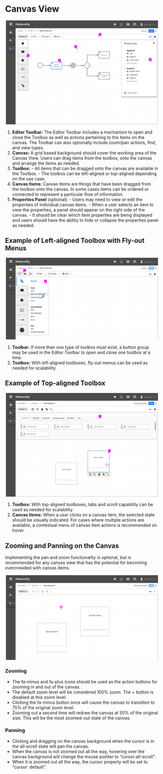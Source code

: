 # Canvas View

![Canvas Layout](img/Canvas-03.png)
  1. **Editor Toolbar:**  The Editor Toolbar includes a mechanism to open and close the Toolbox as well as actions pertaining to the items on the canvas. The Toolbar can also optionally include zoom/pan actions, find, and view types.
  1. **Canvas:** A grid based background should cover the working area of the Canvas View. Users can drag items from the toolbox, onto the canvas and arrange the items as needed.
  1. **Toolbox:**
    - All items that can be dragged onto the canvas are available in the Toolbox.
    - The toolbox can be left-aligned or top-aligned depending on the use case.
  1. **Canvas Items:** Canvas items are things that have been dragged from the toolbox onto the canvas. In some cases items can be ordered or connected to represent a particular flow of information.
  1. **Properties Panel** (optional):
    - Users may need to view or edit the properties of individual canvas items.
    - When a user selects an item to view the properties, a panel should appear on the right side of the canvas.
    - It should be clear which item properties are being displayed and users should have the ability to hide or collapse the properties panel as needed.

## Example of Left-aligned Toolbox with Fly-out Menus
![Canvas Example with Top-aligned Toolbox](img/Canvas-06.png)
  1. **Toolbar:** If more than one type of toolbox must exist, a button group may be used in the Editor Toolbar to open and close one toolbox at a time.
  1. **Toolbox:** With left-aligned toolboxes, fly-out menus can be used as needed for scalability.  

## Example of Top-aligned Toolbox
![Canvas Example with Top-aligned Toolbox](img/Canvas-04.png)
  1. **Toolbox:** With top-aligned toolboxes, tabs and scroll capability can be used as needed for scalability.
  1. **Canvas Items:** When a user clicks on a canvas item, the selected state should be visually indicated. For cases where multiple actions are available, a contextual menu of canvas item actions is recommended on hover.

## Zooming and Panning on the Canvas
Implementing the pan and zoom functionality is optional, but is recommended for any canvas view that has the potential for becoming overcrowded with canvas items.

![Canvas Example with Zooming and Panning](img/Canvas-05.png)

### Zooming
- The fa-minus and fa-plus icons should be used as the action buttons for zooming in and out of the canvas.
- The default zoom level will be considered 100% zoom. The + button is disabled at this zoom level.
- Clicking the fa-minus button once will cause the canvas to transition to 75% of the original zoom level.
- Zooming out a second time will redraw the canvas at 50% of the original size. This will be the most zoomed-out state of the canvas.

### Panning
- Clicking and dragging on the canvas background when the cursor is in the all-scroll state will pan the canvas.
- When the canvas is not zoomed out all the way, hovering over the canvas background will change the mouse pointer to “cursor:all-scroll”.
- When it is zoomed out all the way, the cursor property will be set to “cursor: default”.
